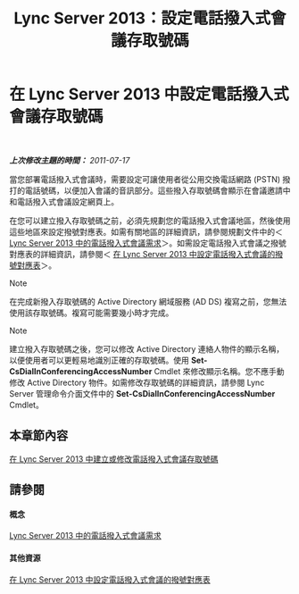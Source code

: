 ﻿---
title: Lync Server 2013：設定電話撥入式會議存取號碼
TOCTitle: 設定電話撥入式會議存取號碼
ms:assetid: d8a18030-f318-43dd-834d-70e5014b5e8a
ms:mtpsurl: https://technet.microsoft.com/zh-tw/library/Gg398952(v=OCS.15)
ms:contentKeyID: 49292476
ms.date: 08/24/2015
mtps_version: v=OCS.15
ms.translationtype: HT
---

# 在 Lync Server 2013 中設定電話撥入式會議存取號碼

 

_**上次修改主題的時間：** 2011-07-17_

當您部署電話撥入式會議時，需要設定可讓使用者從公用交換電話網路 (PSTN) 撥打的電話號碼，以便加入會議的音訊部分。這些撥入存取號碼會顯示在會議邀請中和電話撥入式會議設定網頁上。

在您可以建立撥入存取號碼之前，必須先規劃您的電話撥入式會議地區，然後使用這些地區來設定撥號對應表。如需有關地區的詳細資訊，請參閱規劃文件中的＜ [Lync Server 2013 中的電話撥入式會議需求](lync-server-2013-dial-in-conferencing-requirements.md)＞。如需設定電話撥入式會議之撥號對應表的詳細資訊，請參閱＜ [在 Lync Server 2013 中設定電話撥入式會議的撥號對應表](lync-server-2013-configure-dial-plans-for-dial-in-conferencing.md)＞。

> [!NOTE]  
> 在完成新撥入存取號碼的 Active Directory 網域服務 (AD DS) 複寫之前，您無法使用該存取號碼。複寫可能需要幾小時才完成。



> [!NOTE]  
> 建立撥入存取號碼之後，您可以修改 Active Directory 連絡人物件的顯示名稱，以便使用者可以更輕易地識別正確的存取號碼。使用 <strong>Set-CsDialInConferencingAccessNumber</strong> Cmdlet 來修改顯示名稱。您不應手動修改 Active Directory 物件。如需修改存取號碼的詳細資訊，請參閱 Lync Server 管理命令介面文件中的 <strong>Set-CsDialInConferencingAccessNumber</strong> Cmdlet。



## 本章節內容

[在 Lync Server 2013 中建立或修改電話撥入式會議存取號碼](lync-server-2013-create-or-modify-a-dial-in-conferencing-access-number.md)

## 請參閱

#### 概念

[Lync Server 2013 中的電話撥入式會議需求](lync-server-2013-dial-in-conferencing-requirements.md)  

#### 其他資源

[在 Lync Server 2013 中設定電話撥入式會議的撥號對應表](lync-server-2013-configure-dial-plans-for-dial-in-conferencing.md)

